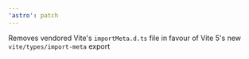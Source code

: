 ```yaml
---
'astro': patch
---
```


Removes vendored Vite's `importMeta.d.ts` file in favour of Vite 5's new `vite/types/import-meta` export
